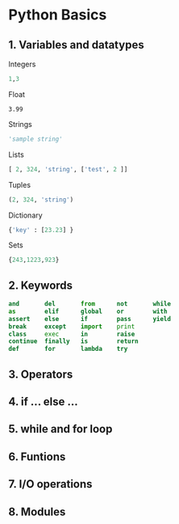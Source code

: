 # Python Basics

## 1. Variables and datatypes

Integers 

```python 
1,3
```

Float 

```pythoin
3.99
```
Strings 
```python
'sample string'
```
Lists 
```python
[ 2, 324, 'string', ['test', 2 ]]
```
Tuples 
```python
(2, 324, 'string')
```
Dictionary 
```python
{'key' : [23.23] }
```
Sets
```python
{243,1223,923}
```

## 2. Keywords

```python
and       del       from      not       while    
as        elif      global    or        with     
assert    else      if        pass      yield    
break     except    import    print              
class     exec      in        raise              
continue  finally   is        return             
def       for       lambda    try
```
## 3. Operators


## 4. if ... else ... 
## 5. while and for loop
## 6. Funtions
## 7. I/O operations
## 8. Modules